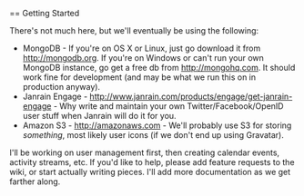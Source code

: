 == Getting Started

There's not much here, but we'll eventually be using the following:

* MongoDB - If you're on OS X or Linux, just go download it from http://mongodb.org.  If you're on Windows or can't run your own MongoDB instance, go get a free db from http://mongohq.com.  It should work fine for development (and may be what we run this on in production anyway).
* Janrain Engage - http://www.janrain.com/products/engage/get-janrain-engage - Why write and maintain your own Twitter/Facebook/OpenID user stuff when Janrain will do it for you.  
* Amazon S3 - http://amazonaws.com - We'll probably use S3 for storing _something_, most likely user icons (if we don't end up using Gravatar).

I'll be working on user management first, then creating calendar events, activity streams, etc.  If you'd like to help, please add feature requests to the wiki, or start actually writing pieces.  I'll add more documentation as we get farther along.
